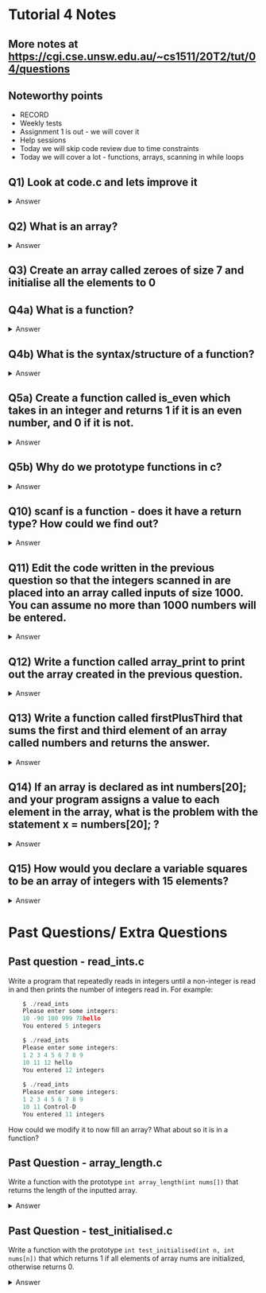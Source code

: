 # Tutorial 4 Notes

## More notes at https://cgi.cse.unsw.edu.au/~cs1511/20T2/tut/04/questions

## Noteworthy points

* RECORD
* Weekly tests
* Assignment 1 is out - we will cover it
* Help sessions
* Today we will skip code review due to time constraints
* Today we will cover a lot - functions, arrays, scanning in while loops

## Q1) Look at code.c and lets improve it

<details>
<summary>
Answer
</summary>

* Indentation
* Changing the structure of the if statements
* Variable names
* Using #defines instead of variables
* Comments

</details>

## Q2) What is an array?

<details>
<summary>
Answer
</summary>

An array is a collection of elements with the same data type. Each element is accessed providing the name of the array and an index. The index range is from 0 through to N-1, where N is the number of elements in the array. This is also known as zero-based indexing.

</details>


## Q3) Create an array called zeroes of size 7 and initialise all the elements to 0

## Q4a) What is a function?

<details>
<summary>
Answer
</summary>

Functions are code that is "called" and "returns". Each function will have an output type (that could be void) as well as some input parameters. The input parameters will be declared just like variables and the function will receive values for these when it is called.
It's important to remember that variables will be passed to a function by value, which means that the function itself will not be able to make changes to the variables that are passed to them and also that the input parameters are created when the function is called and will be destroyed when the function ends.

We use functions to separate code so that we don't have to write it repeatedly and we also don't have long or deep nested code clogging up our main.

</details>

## Q4b) What is the syntax/structure of a function?

<details>
<summary>
Answer
</summary>

```c
    returnType name(parameter1, parameter2, ..., parameterN) {
        // code
        return value;
        // Where value is of type returnType
    }
```

</details>

## Q5a) Create a function called is_even which takes in an integer and returns 1 if it is an even number, and 0 if it is not.

<details>
<summary>
Answer
</summary>

```c
    int is_even(int num) {
       int even_or_odd = 1;
       if (num % 2 == 1) {
          even_or_odd = 0;
       }
       return even_or_odd;
    }
```

</details>

## Q5b) Why do we prototype functions in c?

<details>
<summary>Answer</summary>
It's a legacy feature of c from decades ago. It allows the C compiler to go through the code exactly once, saving time as what now takes milliseconds to compile would have used to take hours. It is similar to asking why we need to declare a variable before we use it. Whenever the C compiler goes past a name like string it either decides it is a variable or whether the programmer has made a mistake, but C needs to check that the variable already exists so we define our variables before we use them. Prototyping works in the same way.
</details>

## Q10) scanf is a function - does it have a return type? How could we find out?

<details>
<summary>Answer</summary>

```c

    int inputs[1000] = {0};
    int i = 0;
    while (scanf("%d", &inputs[i]) == 1) {
          // successfully read an integer into inputVar
          i++;
    }

```

</details>

## Q11) Edit the code written in the previous question so that the integers scanned in are placed into an array called inputs of size 1000. You can assume no more than 1000 numbers will be entered.

<details>
<summary>Answer</summary>

```c

    void array_print(int length, int array[]){
       int i = 0;
       while (i < length) {
          printf("%d ", array[i]);
          i++;
       }
    }

```

</details>

## Q12) Write a function called array_print to print out the array created in the previous question.

<details>
<summary>Answer</summary>

```c

    void array_print(int length, int array[]){
       int i = 0;
       while (i < length) {
          printf("%d ", array[i]);
          i++;
       }
    }

```

</details>

## Q13) Write a function called firstPlusThird that sums the first and third element of an array called numbers and returns the answer.

<details>
<summary>Answer</summary>

```c

    int firstPlusThird(int numbers[]) { return numbers[0] + numbers[2]; }

```

</details>

## Q14) If an array is declared as int numbers[20]; and your program assigns a value to each element in the array, what is the problem with the statement x = numbers[20]; ?

<details>
<summary>Answer</summary>

Because arrays use zero-based indexing, accessing the element indexed 20 is accessing the 21st item in the array. This will access a value that is not within the boundaries of the array.
Behaviour of a program that does this is undefined and it is possible, for example, that it will cause the program to terminate. Sometimes it will retrieve the value of another variable

</details>

## Q15) How would you declare a variable squares to be an array of integers with 15 elements?

<details>
<summary>Answer</summary>

```c

    // Squares Array - writing the square of the indexes
    // into an integer array.
    
    // Modified by Marc Chee, March 2020
    
    #include <stdio.h>

    #define ELEMENTS    15
    
    void write_squares(int squares[ELEMENTS]);
    
    int main(void) {
        int squares[ELEMENTS];
    
        write_squares(squares);
    
        int i = 0;
        while (i < ELEMENTS) {
            printf("squares[%d] has the value %d\n", i, squares[i]);
            i = i + 1;
        }
        return 0;
    }
    
    void write_squares(int squares[ELEMENTS]) {
        int i = 0;
        while (i < ELEMENTS) {
            squares[i] = i * i;
            i = i + 1;
        }
    }

```

</details>

# Past Questions/ Extra Questions

## Past question - read_ints.c

Write a program that repeatedly reads in integers until a non-integer is read in and then prints the number of integers read in. For example:

```c
    $ ./read_ints
    Please enter some integers:
    10 -90 100 999 78hello
    You entered 5 integers

    $ ./read_ints
    Please enter some integers:
    1 2 3 4 5 6 7 8 9
    10 11 12 hello
    You entered 12 integers
    
    $ ./read_ints
    Please enter some integers:
    1 2 3 4 5 6 7 8 9
    10 11 Control-D
    You entered 11 integers
```

How could we modify it to now fill an array? What about so it is in a function?

## Past Question - array_length.c

Write a function with the prototype `int array_length(int nums[])` that returns the length of the inputted array.

<details>
<summary>Answer</summary>
You can not write such a function in C.
It is not possible for a C function to determine the length of an array it has been passed.

Programmers usually do one of 3 things.

* Pass the array length as another parameter to the function.
* Use a special value in an array element to mark the finish of the array - e.g. 0 if the array need contain only positive ints
* Pass an array of a specific length to the function - e.g. always pass arrays of 20 elements
For functions you write in this course, you should opt for option (a).
</details>

## Past Question - test_initialised.c

Write a function with the prototype `int test_initialised(int n, int nums[n])` that which returns 1 if all elements of array nums are initialized, otherwise returns 0.

<details>
<summary>Answer</summary>
You can not write such a function in C.
It is not possible at runtime in C to determine if a variable has been initialized

C programmers must take care to ensure that all variables, including array elements, are appropriately initialized.
</details>